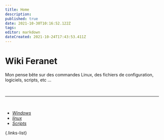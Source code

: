 ```yaml
---
title: Home
description: 
published: true
date: 2021-10-30T10:16:52.122Z
tags: 
editor: markdown
dateCreated: 2021-10-24T17:43:53.411Z
---
```


# Wiki Feranet
Mon pense bête sur des commandes Linux, des fichiers de configuration, logiciels, scripts, etc ...

<br/>

---

<br/>


-  [<i class="fab fa-windows fa-lg" style="color:#2196F3"></i> *Windows*](/Windows)
-  [<i class="fab fa-linux fa-lg" style="color:#212121"></i> *linux*](/Linux)
-  [<i class="fas fa-code fa-lg" style="color:#FF5722"></i> *Scripts*](/Scripts)

{.links-list}